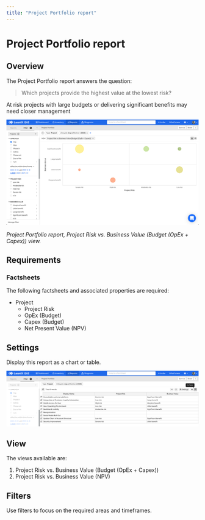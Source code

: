 ```yaml
---
title: "Project Portfolio report"
---
```


# Project Portfolio report
## Overview

The Project Portfolio report answers the question:

>Which projects provide the highest value at the lowest risk?

At risk projects with large budgets or delivering significant benefits may need closer management

![](../assets/images/project-portfolio.png)

*Project Portfolio report, Project Risk vs. Business Value (Budget (OpEx + Capex)) view.*

## Requirements

### Factsheets

The following factsheets and associated properties are required:

- Project
    - Project Risk 
    - OpEx (Budget) 
    - Capex (Budget)
    - Net Present Value (NPV)
 
<!--
### Tags 

No tags are required for this report.

### Other requirement

No other requirements
-->

## Settings

Display this report as a chart or table. 

![](../assets/images/project-portfolio-table.png)

## View

The views available are:

1. Project Risk vs. Business Value (Budget (OpEx + Capex))
1. Project Risk vs. Business Value (NPV)

## Filters

Use filters to focus on the required areas and timeframes.

<!--
#### Editing

This report cannot be edited
--> 
